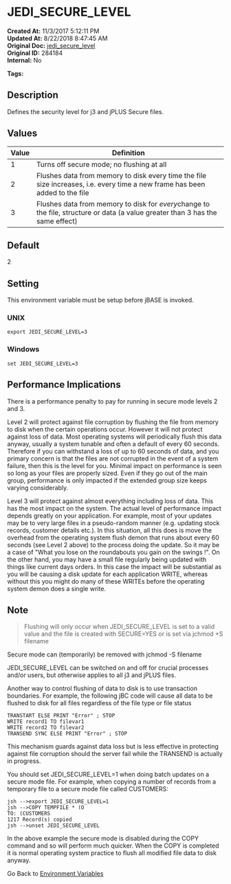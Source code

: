 # JEDI_SECURE_LEVEL

**Created At:** 11/3/2017 5:12:11 PM  
**Updated At:** 8/22/2018 8:47:45 AM  
**Original Doc:** [jedi_secure_level](https://docs.jbase.com/41717-environment-variables/jedi_secure_level)  
**Original ID:** 284184  
**Internal:** No  

**Tags:**
<badge text='environment variablesa' vertical='middle' />

## Description

Defines the security level for j3 and jPLUS Secure files.

## Values

| Value | Definition  |
| --- | --- |
| 1 | Turns off secure mode; no flushing at all |
| 2 | Flushes data from memory to disk every time the file size increases, i.e. every time a new frame has been added to the file |
| 3 | Flushes data from memory to disk for *every*change to the file, structure or data (a value greater than 3 has the same effect) |

## Default

2

## Setting

This environment variable must be setup before jBASE is invoked.

### UNIX

```
export JEDI_SECURE_LEVEL=3
```

### Windows

```
set JEDI_SECURE_LEVEL=3
```

## Performance Implications

There is a performance penalty to pay for running in secure mode levels 2 and 3.

Level 2 will protect against file corruption by flushing the file from memory to disk when the certain operations occur. However it will not protect against loss of data. Most operating systems will periodically flush this data anyway, usually a system tunable and often a default of every 60 seconds. Therefore if you can withstand a loss of up to 60 seconds of data, and you primary concern is that the files are not corrupted in the event of a system failure, then this is the level for you. Minimal impact on performance is seen so long as your files are properly sized. Even if they go out of the main group, performance is only impacted if the extended group size keeps varying considerably.

Level 3 will protect against almost everything including loss of data. This has the most impact on the system. The actual level of performance impact depends greatly on your application. For example, most of your updates may be to very large files in a pseudo-random manner (e.g. updating stock records, customer details etc.). In this situation, all this does is move the overhead from the operating system flush demon that runs about every 60 seconds (see Level 2 above) to the process doing the update. So it may be a case of "What you lose on the roundabouts you gain on the swings !". On the other hand, you may have a small file regularly being updated with things like current days orders. In this case the impact will be substantial as you will be causing a disk update for each application WRITE, whereas without this you might do many of these WRITEs before the operating system demon does a single write.

## Note

> Flushing will only occur when JEDI\_SECURE\_LEVEL is set to a valid value and the file is created with SECURE=YES or is set via jchmod +S filename


Secure mode can (temporarily) be removed with jchmod -S filename

JEDI\_SECURE\_LEVEL can be switched on and off for crucial processes and/or users, but otherwise applies to all j3 and jPLUS files.

Another way to control flushing of data to disk is to use transaction boundaries. For example, the following jBC code will cause all data to be flushed to disk for all files regardless of the file type or file status

```
TRANSTART ELSE PRINT "Error" ; STOP
WRITE record1 TO filevar1
WRITE record2 TO filevar2
TRANSEND SYNC ELSE PRINT "Error" ; STOP
```

This mechanism guards against data loss but is less effective in protecting against file corruption should the server fail while the TRANSEND is actually in progress.

You should set JEDI\_SECURE\_LEVEL=1 when doing batch updates on a secure mode file. For example, when copying a number of records from a temporary file to a secure mode file called CUSTOMERS:

```
jsh -->export JEDI_SECURE_LEVEL=1
jsh -->COPY TEMPFILE * (O
TO: (CUSTOMERS
1217 Record(s) copied
jsh -->unset JEDI_SECURE_LEVEL
```

In the above example the secure mode is disabled during the COPY command and so will perform much quicker. When the COPY is completed it is normal operating system practice to flush all modified file data to disk anyway.

Go Back to [Environment Variables](./../README.md)
